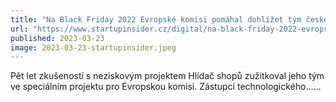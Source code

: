 ```yaml
---
title: "Na Black Friday 2022 Evropské komisi pomáhal dohlížet tým českého Hlídače shopů | StartupInsider.cz"
url: "https://www.startupinsider.cz/digital/na-black-friday-2022-evropske-komisi-pomahal-dohlizet-tym-ceskeho-hlidace-shopu-548674"
published: 2023-03-23
image: 2023-03-23-startupinsider.jpeg
---
```


Pět let zkušeností s neziskovým projektem Hlídač shopů zužitkoval jeho tým ve speciálním projektu pro Evropskou komisi. Zástupci technologického......
